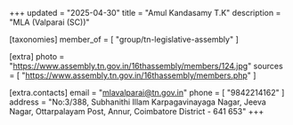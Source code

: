 +++
updated = "2025-04-30"
title = "Amul Kandasamy  T.K"
description = "MLA (Valparai (SC))"

[taxonomies]
member_of = [
    "group/tn-legislative-assembly"
]

[extra]
photo = "https://www.assembly.tn.gov.in/16thassembly/members/124.jpg"
sources = [
    "https://www.assembly.tn.gov.in/16thassembly/members.php"
]

[extra.contacts]
email = "mlavalparai@tn.gov.in"
phone = [
    "9842214162"
]
address = "No:3/388, Subhanithi Illam Karpagavinayaga Nagar, Jeeva Nagar, Ottarpalayam Post, Annur, Coimbatore District - 641 653"
+++
